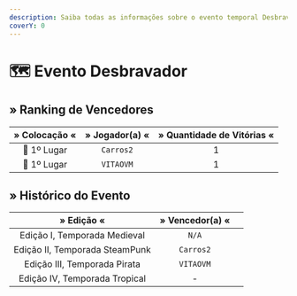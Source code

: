 ```yaml
---
description: Saiba todas as informações sobre o evento temporal Desbravador!
coverY: 0
---
```


# 🗺 Evento Desbravador

## » Ranking de Vencedores

| » Colocação « | » Jogador(a) « | » Quantidade de Vitórias « |
| :-----------: | :------------: | :------------------------: |
|  🥇 1º Lugar  |    `Carros2`   |              1             |
|  🥇 1º Lugar  |    `VITAOVM`   |              1             |

## » Histórico do Evento

|           » Edição «           | » Vencedor(a) « |   |
| :----------------------------: | :-------------: | - |
|  Edição I, Temporada Medieval  |      `N/A`      |   |
| Edição II, Temporada SteamPunk |    `Carros2`    |   |
|  Edição III, Temporada Pirata  |    `VITAOVM`    |   |
|  Edição IV, Temporada Tropical |        -        |   |
